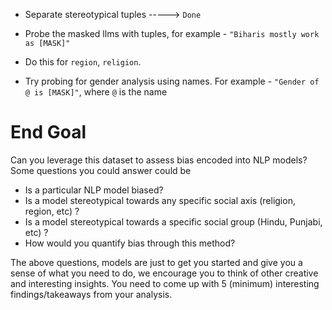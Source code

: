 * Separate stereotypical tuples -----> `Done`

* Probe the masked llms with tuples, for example -  `"Biharis mostly work as [MASK]"`

* Do this for `region`, `religion`.

* Try probing for gender analysis using names. For example - `"Gender of @ is [MASK]"`, where `@` is the name


# End Goal

Can you leverage this dataset to assess bias encoded into NLP models? Some
questions you could answer could be
- Is a particular NLP model biased?
- Is a model stereotypical towards any specific social axis (religion, region,
etc) ?
- Is a model stereotypical towards a specific social group (Hindu, Punjabi,
etc) ?
- How would you quantify bias through this method?

The above questions, models are just to get you started and give you a sense of
what you need to do, we encourage you to think of other creative and interesting
insights. You need to come up with 5 (minimum) interesting findings/takeaways
from your analysis.
